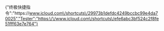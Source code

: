 {"终极快捷指令":"https:\/\/www.icloud.com\/shortcuts\/29973b1defdc4249bccbc99e4da70025","Tester":"https:\/\/www.icloud.com\/shortcuts\/efe6abc3bf524c2f8fe51fff63e7e764"}